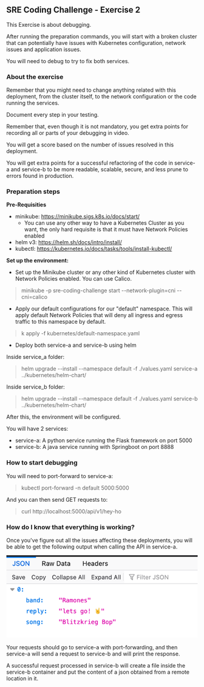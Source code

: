 ## SRE Coding Challenge - Exercise 2

This Exercise is about debugging.

After running the preparation commands, you will start with a broken cluster that can potentially have
issues with Kubernetes configuration, network issues and application issues.

You will need to debug to try to fix both services.

### About the exercise
Remember that you might need to change anything related with this deployment, from the cluster itself, to the network configuration or the code running the services.

Document every step in your testing.

Remember that, even though it is not mandatory, you get extra points for recording all or parts of your debugging in video.

You will get a score based on the number of issues resolved in this deployment.

You will get extra points for a successful refactoring of the code in service-a and service-b to be more readable, scalable, secure, and less prune to errors found in production.


### Preparation steps

**Pre-Requisities**
* minikube: https://minikube.sigs.k8s.io/docs/start/
    * You can use any other way to have a Kubernetes Cluster as you want, the only hard requisite is that it must have Network Policies enabled
* helm v3: https://helm.sh/docs/intro/install/
* kubectl: https://kubernetes.io/docs/tasks/tools/install-kubectl/

**Set up the environment:**
* Set up the Minikube cluster or any other kind of Kubernetes cluster with Network Policies enabled. You can use Calico.
> minikube -p sre-coding-challenge start --network-plugin=cni --cni=calico
* Apply our default configurations for our "default" namespace. This will apply default Network Policies that will deny all ingress and egress traffic to this namespace by default.
> k apply -f kubernetes/default-namespace.yaml
* Deploy both service-a and service-b using helm

Inside service_a folder:
> helm upgrade --install --namespace default -f ./values.yaml service-a ../kubernetes/helm-chart/

Inside service_b folder:
> helm upgrade --install --namespace default -f ./values.yaml service-b ../kubernetes/helm-chart/

After this, the environment will be configured.

You will have 2 services:
* service-a: A python service running the Flask framework on port 5000
* service-b: A java service running with Springboot on port 8888

### How to start debugging
You will need to port-forward to service-a:
> kubectl port-forward -n default <pod-name-of-service-a> 5000:5000

And you can then send GET requests to:
> curl http://localhost:5000/api/v1/hey-ho

### How do I know that everything is working?
Once you've figure out all the issues affecting these deployments, you will be able to get the following output when calling the API in service-a.

![Success Response](data/success-response.png?raw=true "Success Response")

Your requests should go to service-a with port-forwarding, and then service-a will send a request to service-b and will print the response.

A successful request processed in service-b will create a file inside the service-b container and put the content of a json obtained from a remote location in it.
